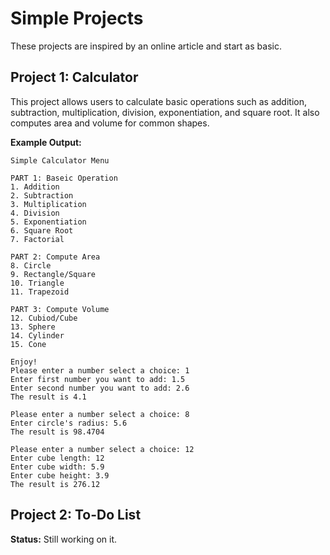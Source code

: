 # Simple Projects

These projects are inspired by an online article and start as basic.

## Project 1: Calculator

This project allows users to calculate basic operations such as addition, subtraction, multiplication, division, exponentiation, and square root. It also computes area and volume for common shapes.

**Example Output:**

```
Simple Calculator Menu

PART 1: Baseic Operation
1. Addition
2. Subtraction
3. Multiplication
4. Division
5. Exponentiation
6. Square Root
7. Factorial

PART 2: Compute Area
8. Circle
9. Rectangle/Square
10. Triangle
11. Trapezoid

PART 3: Compute Volume
12. Cubiod/Cube
13. Sphere
14. Cylinder
15. Cone

Enjoy!
Please enter a number select a choice: 1
Enter first number you want to add: 1.5
Enter second number you want to add: 2.6
The result is 4.1

Please enter a number select a choice: 8
Enter circle's radius: 5.6
The result is 98.4704

Please enter a number select a choice: 12
Enter cube length: 12
Enter cube width: 5.9
Enter cube height: 3.9
The result is 276.12
```


## Project 2: To-Do List

**Status:** Still working on it.

